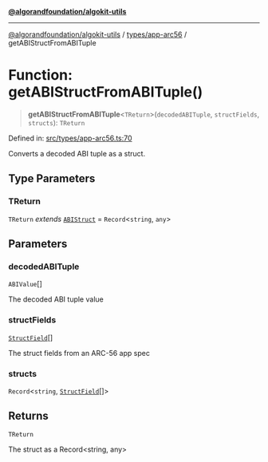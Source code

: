 [**@algorandfoundation/algokit-utils**](../../../README.md)

***

[@algorandfoundation/algokit-utils](../../../README.md) / [types/app-arc56](../README.md) / getABIStructFromABITuple

# Function: getABIStructFromABITuple()

> **getABIStructFromABITuple**\<`TReturn`\>(`decodedABITuple`, `structFields`, `structs`): `TReturn`

Defined in: [src/types/app-arc56.ts:70](https://github.com/algorandfoundation/algokit-utils-ts/blob/main/src/types/app-arc56.ts#L70)

Converts a decoded ABI tuple as a struct.

## Type Parameters

### TReturn

`TReturn` *extends* [`ABIStruct`](../type-aliases/ABIStruct.md) = `Record`\<`string`, `any`\>

## Parameters

### decodedABITuple

`ABIValue`[]

The decoded ABI tuple value

### structFields

[`StructField`](../interfaces/StructField.md)[]

The struct fields from an ARC-56 app spec

### structs

`Record`\<`string`, [`StructField`](../interfaces/StructField.md)[]\>

## Returns

`TReturn`

The struct as a Record<string, any>
